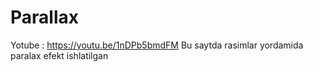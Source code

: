 # Parallax
Yotube :   https://youtu.be/1nDPb5bmdFM
Bu saytda rasimlar yordamida paralax efekt ishlatilgan 
